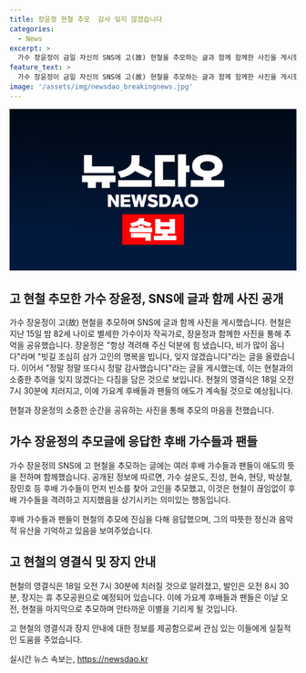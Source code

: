 ```yaml
---
title: 장윤정 현철 추모  감사 잊지 않겠습니다
categories:
  - News
excerpt: >
  가수 장윤정이 금일 자신의 SNS에 고(故) 현철을 추모하는 글과 함께 함께한 사진을 게시했다. 글에는 항상 격려해 주신 덕분에 힘 냈습니다, 비가 많이 옵니다라며 빗길 조심히 삼가 고인의 명복을 빕니다라는 내용이 포함되어 있었다. 이로 인해 가요계 후배들과 팬들의 애도가 이어지고 있다. 현철의 영결식은 18일 오전 7시 30분 대한민국가수장에서 치러지며, 발인은 오전 8시 30분이며 장지는 휴 추모공원이라고 전해졌다.
feature_text: >
  가수 장윤정이 금일 자신의 SNS에 고(故) 현철을 추모하는 글과 함께 함께한 사진을 게시했다. 글에는 항상 격려해 주신 덕분에 힘 냈습니다, 비가 많이 옵니다라며 빗길 조심히 삼가 고인의 명복을 빕니다라는 내용이 포함되어 있었다. 이로 인해 가요계 후배들과 팬들의 애도가 이어지고 있다. 현철의 영결식은 18일 오전 7시 30분 대한민국가수장에서 치러지며, 발인은 오전 8시 30분이며 장지는 휴 추모공원이라고 전해졌다.
image: '/assets/img/newsdao_breakingnews.jpg'
---
```


<p><img src="/assets/img/newsdao_breakingnews.jpg" alt="implanttips 속보" /></p>

<h2 data-ke-size="size26">고 현철 추모한 가수 장윤정, SNS에 글과 함께 사진 공개</h2>

<p>가수 장윤정이 고(故) 현철을 추모하며 SNS에 글과 함께 사진을 게시했습니다. 현철은 지난 15일 밤 82세 나이로 별세한 가수이자 작곡가로, 장윤정과 함께한 사진을 통해 추억을 공유했습니다. 장윤정은 "항상 격려해 주신 덕분에 힘 냈습니다, 비가 많이 옵니다"라며 "빗길 조심히 삼가 고인의 명복을 빕니다, 잊지 않겠습니다"라는 글을 올렸습니다. 이어서 "정말 정말 또다시 정말 감사했습니다"라는 글을 게시했는데, 이는 현철과의 소중한 추억을 잊지 않겠다는 다짐을 담은 것으로 보입니다. 현철의 영결식은 18일 오전 7시 30분에 치러지고, 이에 가요계 후배들과 팬들의 애도가 계속될 것으로 예상됩니다.</p>

<p data-ke-size="size16"> 현철과 장윤정의 소중한 순간을 공유하는 사진을 통해 추모의 마음을 전했습니다. </p>

<h2 data-ke-size="size26">가수 장윤정의 추모글에 응답한 후배 가수들과 팬들</h2>

<p>가수 장윤정의 SNS에 고 현철을 추모하는 글에는 여러 후배 가수들과 팬들이 애도의 뜻을 전하며 함께했습니다. 공개된 정보에 따르면, 가수 설운도, 진성, 현숙, 현당, 박상철, 장민호 등 후배 가수들이 먼저 빈소를 찾아 고인을 추모했고, 이것은 현철이 끊임없이 후배 가수들을 격려하고 지지했음을 상기시키는 의미있는 행동입니다.</p>

<p data-ke-size="size16"> 후배 가수들과 팬들이 현철의 추모에 진심을 다해 응답했으며, 그의 따뜻한 정신과 음악적 유산을 기억하고 있음을 보여주었습니다. </p>

<h2 data-ke-size="size26">고 현철의 영결식 및 장지 안내</h2>

<p>현철의 영결식은 18일 오전 7시 30분에 치러질 것으로 알려졌고, 발인은 오전 8시 30분, 장지는 휴 추모공원으로 예정되어 있습니다. 이에 가요계 후배들과 팬들은 이날 오전, 현철을 마지막으로 추모하며 안타까운 이별을 기리게 될 것입니다.</p>

<p data-ke-size="size16"> 고 현철의 영결식과 장지 안내에 대한 정보를 제공함으로써 관심 있는 이들에게 실질적인 도움을 주었습니다. </p>
실시간 뉴스 속보는, <a href="https://newsdao.kr" rel="dofollow">https://newsdao.kr</a>


